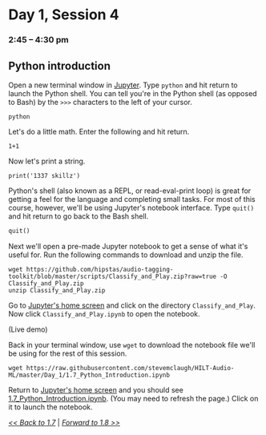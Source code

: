 # Day 1, Session 4
### 2:45 – 4:30 pm

## Python introduction

<!-- possibly continuing Bash intro from before lunch -->

<!-- Go through the beginning of this together. -->

Open a new terminal window in <a href="http://127.0.0.1:8888/terminals/99" target="_blank">Jupyter</a>. Type `python` and hit return to launch the Python shell. You can tell you're in the Python shell (as opposed to Bash) by the `>>>` characters to the left of your cursor.

```
python
```

Let's do a little math. Enter the following and hit return.

```
1+1
```

Now let's print a string.

```
print('1337 skillz')
```

Python's shell (also known as a REPL, or read-eval-print loop) is great for getting a feel for the language and completing small tasks. For most of this course, however, we'll be using Jupyter's notebook interface. Type `quit()` and hit return to go back to the Bash shell.

```python
quit()
```

Next we'll open a pre-made Jupyter notebook to get a sense of what it's useful for. Run the following commands to download and unzip the file.

```
wget https://github.com/hipstas/audio-tagging-toolkit/blob/master/scripts/Classify_and_Play.zip?raw=true -O Classify_and_Play.zip
unzip Classify_and_Play.zip
```

Go to <a href="http://127.0.0.1:8888/" target="_blank">Jupyter's home screen</a> and click on the directory `Classify_and_Play`. Now click `Classify_and_Play.ipynb` to open the notebook.

(Live demo)

Back in your terminal window, use `wget` to download the notebook file we'll be using for the rest of this session.

```
wget https://raw.githubusercontent.com/stevemclaugh/HILT-Audio-ML/master/Day_1/1.7_Python_Introduction.ipynb
```

Return to <a href="http://127.0.0.1:8888/" target="_blank">Jupyter's home screen</a> and you should see [1.7_Python_Introduction.ipynb](1.7_Python_Introduction.ipynb). (You may need to refresh the page.) Click on it to launch the notebook.

[*<< Back to 1.7*](1.7.md) | [*Forward to 1.8 >>*](1.8.md)
